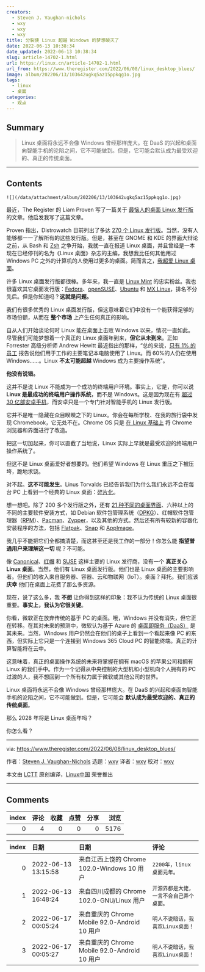 ```yaml
---
creators:
  - Steven J. Vaughan-nichols
  - wxy
  - wxy
  - wxy
title: 分裂使 Linux 超越 Windows 的梦想破灭了
date: 2022-06-13 10:38:34
date_updated: 2022-06-13 10:38:34
slug: article-14702-1.html
url: https://linux.cn/article-14702-1.html
url_from: https://www.theregister.com/2022/06/08/linux_desktop_blues/
image: album/202206/13/103642ugkq5az15ppkqg1o.jpg
tags:
  - linux
  - 桌面
categories:
  - 观点
---
```


## Summary

> Linux 桌面将永远不会像 Windows 曾经那样庞大。在 DaaS 的兴起和桌面向智能手机的沦陷之间，它不可能做到。但是，它可能会默认成为最受欢迎的、真正的传统桌面。

***

<!-- more -->

## Contents

`![](/data/attachment/album/202206/13/103642ugkq5az15ppkqg1o.jpg)`

最近，The Register 的 Liam Proven 写了一篇关于 [最恼人的桌面 Linux 发行版](https://linux.cn/article-14678-1.html) 的文章。他启发我写了这篇文章。

Proven 指出，Distrowatch 目前列出了多达 [270 个 Linux 发行版](https://distrowatch.com/)。当然，没有人能够都一一了解所有的这些发行版。但是，甚至在 GNOME 和 KDE 的界面大辩论之前，从 Bash 和 [Zsh](https://www.zsh.org/) 之争开始，我就一直在报道 Linux 桌面，并且曾经是一本现在已经停刊的名为《Linux 桌面》杂志的主编，我想我比任何其他用过 Windows PC 之外的计算机的人使用过更多的桌面。简而言之，[我超爱 Linux 桌面](https://www.theregister.com/2022/04/13/linux_column/)。

许多 Linux 桌面发行版都很棒。多年来，我一直是 [Linux Mint](https://linuxmint.com/) 的忠实粉丝。我也很喜欢其它桌面发行版：[Fedora](https://getfedora.org/)、[openSUSE](https://www.opensuse.org/)、[Ubuntu](https://ubuntu.com/) 和 [MX Linux](https://mxlinux.org/)，排名不分先后。但是你知道吗？**这就是问题。**

我们有很多优秀的 Linux 桌面发行版，但这意味着它们中没有一个能获得足够的市场份额，从而在 **整个市场** 上产生任何真正的影响。

自从人们开始谈论何时 Linux 能在桌面上击败 Windows 以来，情况一直如此。尽管我们可能梦想着一个真正的 Linux 桌面年到来，**但它从未到来**。正如 Forrester 高级分析师 Andrew Hewitt 最近指出的那样，“总的来说，[只有 1% 的员工](https://www.windowscentral.com/can-linux-win-desktop-pc) 报告说他们用于工作的主要笔记本电脑使用了 Linux。而 60%的人仍在使用 Windows……。Linux **不太可能超越** Windows 成为主要操作系统"。

**他没有说错。**

这并不是说 Linux 不能成为一个成功的终端用户环境。事实上，它是，你可以说 **Linux 是最成功的终端用户操作系统**，而不是 Windows。这是因为现在有 [超过 30 亿部安卓手机](https://www.theregister.com/2021/08/25/linux_kernel_30_years_old/)，而安卓只是一个专门针对智能手机的 Linux 发行版。

它并不是唯一隐藏在众目睽睽之下的 Linux。你会在每所学校、在我的旅行袋中发现 Chromebook，它无处不在。Chrome OS 只是 [在 Linux 基础上](https://www.zdnet.com/article/the-secret-origins-of-googles-chrome-os/) 将 Chrome 浏览器和界面进行了改造。

把这一切加起来，你可以直截了当地说，Linux 实际上早就是最受欢迎的终端用户操作系统了。

但这不是 Linux 桌面爱好者想要的。他们希望 Windows 在 Linux 重压之下被压垮，跪地求饶。

对不起。**这不可能发生**。Linus Torvalds 已经告诉我们为什么我们永远不会在每台 PC 上看到一个经典的 Linux 桌面：[碎片化](https://www.youtube.com/watch?v=VHFdoFKDuQA)。

想一想吧。除了 200 多个发行版之外，还有 [21 种不同的桌面界面](https://www.theregister.com/2022/05/17/linux_desktop_feature/)、六种以上的不同的主要软件安装方式，如 Debian 软件包管理系统（[DPKG](https://www.debian.org/doc/manuals/debian-reference/ch02.en.html)）、红帽软件包管理器（[RPM](https://access.redhat.com/documentation/en-us/red_hat_enterprise_linux/5/html/deployment_guide/ch-rpm)）、[Pacman](https://wiki.archlinux.org/title/Pacman)、[Zypper](https://en.opensuse.org/Portal:Zypper)，以及其他的方式。然后还有所有较新的容器化安装程序的方法，包括 [Flatpak](https://flatpak.org/)、[Snap](https://snapcraft.io/) 和 [AppImage](https://appimage.org/)。

我几乎不能把它们全都搞清楚，而这甚至还是我工作的一部分！你怎么能 **指望普通用户来理解这一切** 呢？不可能。

像 [Canonical](https://canonical.com/)、[红帽](https://www.redhat.com/en) 和 [SUSE](https://www.suse.com/) 这样主要的 Linux 发行商，没有一个 **真正关心 Linux 桌面**。当然，他们有 Linux 桌面发行版。他们也是 Linux 桌面的主要影响者。但他们的收入来自服务器、容器、云和物联网（IoT）。桌面？拜托。我们应该 **庆幸** 他们在桌面上花费了那么多资源。

现在，说了这么多，我 **不想** 让你得到这样的印象：我不认为传统的 Linux 桌面很重要。**事实上，我认为它很关键**。

你看，微软正在放弃传统的基于 PC 的桌面。哦，Windows 并没有消失，但它正在转移。在其对未来的预测中，微软认为基于 Azure 的 [桌面即服务（DaaS）](https://www.computerworld.com/article/3656694/we-re-one-step-closer-to-windows-in-the-cloud.html) 是其未来。当然，Windows 用户仍然会在他们的桌子上看到一个看起来像 PC 的东西，但实际上它只是一个连接到 Windows 365 Cloud PC 的智能终端。真正的计算智能将在云中。

这意味着，真正的桌面操作系统的未来将掌握在拥有 macOS 的苹果公司和拥有 Linux 的我们手中。作为一个记得从中央控制的大型机和小型机向个人拥有的 PC 过渡的人，我不想回到一个所有权力属于微软或其他公司的世界。

Linux 桌面将永远不会像 Windows 曾经那样庞大。在 DaaS 的兴起和桌面向智能手机的沦陷之间，它不可能做到。但是，它可能会 **默认成为最受欢迎的、真正的传统桌面**。

那么 2028 年将是 Linux 桌面年吗？

你怎么看？

---

via: <https://www.theregister.com/2022/06/08/linux_desktop_blues/> 

作者：[Steven J. Vaughan-Nichols](https://www.theregister.com/Author/Steven-J-Vaughan-Nichols) 选题：[wxy](https://github.com/wxy) 译者：[wxy](https://github.com/wxy) 校对：[wxy](https://github.com/wxy)

本文由 [LCTT](https://github.com/LCTT/TranslateProject) 原创编译，[Linux中国](https://linux.cn/article-14678-1.html) 荣誉推出

***

## Comments


|   index |   评论 |   收藏 |   点赞 |   分享 |   浏览 |
|--------:|-------:|-------:|-------:|-------:|-------:|
|       0 |      4 |      0 |      0 |      0 |   5176 |

|   index | 日期                | 日期                                          | 评论                                     |
|--------:|:--------------------|:----------------------------------------------|:-----------------------------------------|
|       0 | 2022-06-13 13:15:58 | 来自江西上饶的 Chrome 102.0-Windows 10 用户   | `2200年，linux桌面元年。`                |
|       1 | 2022-06-13 16:48:24 | 来自四川成都的 Chrome 102.0-GNU/Linux 用户    | `开源界都是大佬，一言不合自己弄个桌面。` |
|       2 | 2022-06-17 00:05:24 | 来自重庆的 Chrome Mobile 92.0-Android 10 用户 | `明人不说暗话，我喜欢Linux桌面！`        |
|       3 | 2022-06-17 00:05:27 | 来自重庆的 Chrome Mobile 92.0-Android 10 用户 | `明人不说暗话，我喜欢Linux桌面！`        |
